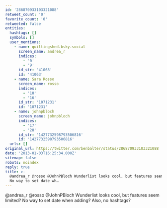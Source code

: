 ```yaml
---
id: '286870933103321088'
retweet_count: '0'
favorite_count: '0'
retweeted: false
entities:
  hashtags: []
  symbols: []
  user_mentions:
    - name: quiltingshed.bsky.social
      screen_name: andrea_r
      indices:
        - '0'
        - '9'
      id_str: '41063'
      id: '41063'
    - name: Sara Rosso
      screen_name: rosso
      indices:
        - '10'
        - '16'
      id_str: '1071231'
      id: '1071231'
    - name: johnpbloch
      screen_name: johnpbloch
      indices:
        - '17'
        - '28'
      id_str: '1427732598793506816'
      id: '1427732598793506816'
  urls: []
original_url: https://twitter.com/benbalter/status/286870933103321088
date: '2013-01-03T16:25:34.000Z'
sitemap: false
robots: noindex
reply: true
title: >-
  @andrea_r @rosso @JohnPBloch Wunderlist looks cool, but features seem limited?
  No way to set date wh…
---
```


@andrea_r @rosso @JohnPBloch Wunderlist looks cool, but features seem limited? No way to set date when adding? Also, no hashtags?
